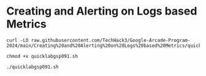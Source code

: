 # Creating and Alerting on Logs based Metrics


```
curl -LO raw.githubusercontent.com/TechHack3/Google-Arcade-Program-2024/main/Creating%20and%20Alerting%20on%20Logs%20based%20Metrics/quicklabgsp091.sh

chmod +x quicklabgsp091.sh

./quicklabgsp091.sh

```
